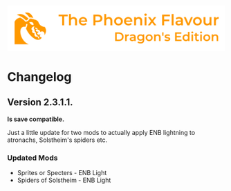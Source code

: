 ![image](images/Banner.webp)

# Changelog

## Version 2.3.1.1.

**Is save compatible.**

Just a little update for two mods to actually apply ENB lightning to atronachs, Solstheim's spiders etc. 

### Updated Mods

* Sprites or Specters - ENB Light
* Spiders of Solstheim - ENB Light
